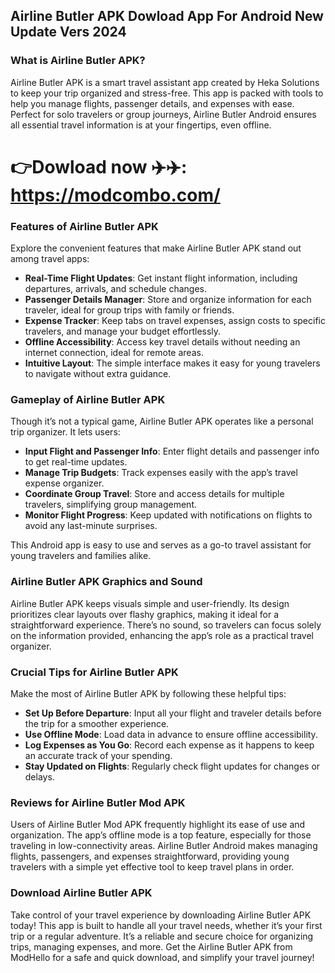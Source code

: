 ## Airline Butler APK Dowload App For Android New Update Vers 2024

### What is Airline Butler APK?

Airline Butler APK is a smart travel assistant app created by Heka Solutions to keep your trip organized and stress-free. This app is packed with tools to help you manage flights, passenger details, and expenses with ease. Perfect for solo travelers or group journeys, Airline Butler Android ensures all essential travel information is at your fingertips, even offline.


# 👉Dowload now ✈️✈️: https://modcombo.com/

### Features of Airline Butler APK

Explore the convenient features that make Airline Butler APK stand out among travel apps:

- **Real-Time Flight Updates**: Get instant flight information, including departures, arrivals, and schedule changes.
- **Passenger Details Manager**: Store and organize information for each traveler, ideal for group trips with family or friends.
- **Expense Tracker**: Keep tabs on travel expenses, assign costs to specific travelers, and manage your budget effortlessly.
- **Offline Accessibility**: Access key travel details without needing an internet connection, ideal for remote areas.
- **Intuitive Layout**: The simple interface makes it easy for young travelers to navigate without extra guidance.

### Gameplay of Airline Butler APK

Though it’s not a typical game, Airline Butler APK operates like a personal trip organizer. It lets users:

- **Input Flight and Passenger Info**: Enter flight details and passenger info to get real-time updates.
- **Manage Trip Budgets**: Track expenses easily with the app’s travel expense organizer.
- **Coordinate Group Travel**: Store and access details for multiple travelers, simplifying group management.
- **Monitor Flight Progress**: Keep updated with notifications on flights to avoid any last-minute surprises.

This Android app is easy to use and serves as a go-to travel assistant for young travelers and families alike.

### Airline Butler APK Graphics and Sound

Airline Butler APK keeps visuals simple and user-friendly. Its design prioritizes clear layouts over flashy graphics, making it ideal for a straightforward experience. There’s no sound, so travelers can focus solely on the information provided, enhancing the app’s role as a practical travel organizer.

### Crucial Tips for Airline Butler APK

Make the most of Airline Butler APK by following these helpful tips:

- **Set Up Before Departure**: Input all your flight and traveler details before the trip for a smoother experience.
- **Use Offline Mode**: Load data in advance to ensure offline accessibility.
- **Log Expenses as You Go**: Record each expense as it happens to keep an accurate track of your spending.
- **Stay Updated on Flights**: Regularly check flight updates for changes or delays.

### Reviews for Airline Butler Mod APK

Users of Airline Butler Mod APK frequently highlight its ease of use and organization. The app’s offline mode is a top feature, especially for those traveling in low-connectivity areas. Airline Butler Android makes managing flights, passengers, and expenses straightforward, providing young travelers with a simple yet effective tool to keep travel plans in order.

### Download Airline Butler APK

Take control of your travel experience by downloading Airline Butler APK today! This app is built to handle all your travel needs, whether it’s your first trip or a regular adventure. It’s a reliable and secure choice for organizing trips, managing expenses, and more. Get the Airline Butler APK from ModHello for a safe and quick download, and simplify your travel journey!
